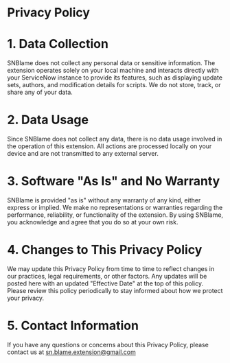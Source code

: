 # Privacy Policy

# 1. Data Collection

SNBlame does not collect any personal data or sensitive information. The extension operates solely on your local machine and interacts directly with your ServiceNow instance to provide its features, such as displaying update sets, authors, and modification details for scripts. We do not store, track, or share any of your data.

# 2. Data Usage

Since SNBlame does not collect any data, there is no data usage involved in the operation of this extension. All actions are processed locally on your device and are not transmitted to any external server.

# 3. Software "As Is" and No Warranty

SNBlame is provided "as is" without any warranty of any kind, either express or implied. We make no representations or warranties regarding the performance, reliability, or functionality of the extension. By using SNBlame, you acknowledge and agree that you do so at your own risk.

# 4. Changes to This Privacy Policy

We may update this Privacy Policy from time to time to reflect changes in our practices, legal requirements, or other factors. Any updates will be posted here with an updated "Effective Date" at the top of this policy. Please review this policy periodically to stay informed about how we protect your privacy.

# 5. Contact Information

If you have any questions or concerns about this Privacy Policy, please contact us at sn.blame.extension@gmail.com
